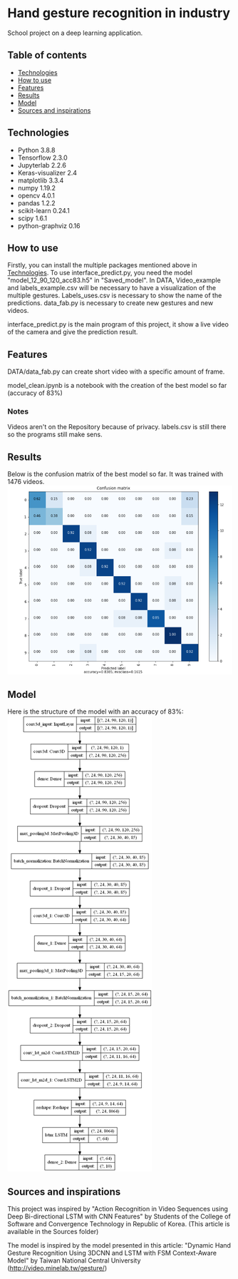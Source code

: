 

# Hand gesture recognition in industry
School project on a deep learning application.


## Table of contents
* [Technologies](#Technologies)
* [How to use](#How-to-use)
* [Features](#Features)
* [Results](#Results)
* [Model](#Model)
* [Sources and inspirations](#Sources-and-inspiration)


## Technologies
* Python 3.8.8
* Tensorflow 2.3.0
* Jupyterlab 2.2.6
* Keras-visualizer 2.4
* matplotlib 3.3.4
* numpy 1.19.2
* opencv 4.0.1
* pandas 1.2.2
* scikit-learn 0.24.1
* scipy 1.6.1
* python-graphviz 0.16


## How to use
Firstly, you can install the multiple packages mentioned above in [Technologies](#Technologies).
To use interface_predict.py, you need the model "model_12_90_120_acc83.h5" in "Saved_model".
In DATA, Video_example and labels_example.csv will be necessary to have a visualization of the multiple gestures. Labels_uses.csv is necessary to show the name of the predictions.
data_fab.py is necessary to create new gestures and new videos.

interface_predict.py is the main program of this project, it show a live video of the camera and give the prediction result.


## Features
DATA/data_fab.py can create short video with a specific amount of frame.

model_clean.ipynb is a notebook with the creation of the best model so far (accuracy of 83%)

### Notes
Videos aren't on the Repository because of privacy. labels.csv is still there so the programs still make sens.

## Results
Below is the confusion matrix of the best model so far. It was trained with 1476 videos.
![Confusion maxtrix](./Saved_model/images/Model_acc83_Confusion.PNG)

## Model
Here is the structure of the model with an accuracy of 83%:
![Model structure](./Saved_model/images/model_12_90_120_acc83.png)


## Sources and inspirations
This project was inspired by
"Action Recognition in Video Sequences using Deep Bi-directional LSTM with CNN Features" by Students of the College of Software and Convergence Technology in Republic of Korea.
(This article is available in the Sources folder)

The model is inspired by the model presented in this article:
"Dynamic Hand Gesture Recognition Using 3DCNN and LSTM with
FSM Context-Aware Model" by Taiwan National Central University
(http://video.minelab.tw/gesture/)
